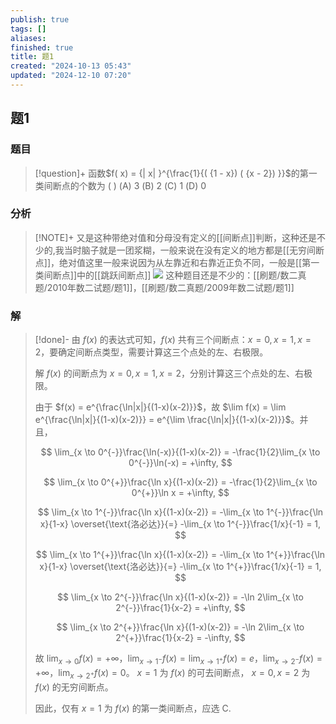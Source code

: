 ```yaml
---
publish: true
tags: []
aliases: 
finished: true
title: 题1
created: "2024-10-13 05:43"
updated: "2024-12-10 07:20"
---
```

## 题1
### 题目
> [!question]+
> 函数$f( x) = {| x| }^{\frac{1}{( {1 - x}) ( {x - 2}) }}$的第一类间断点的个数为 ( )
> (A) 3 (B) 2 (C) 1 (D) 0
### 分析
> [!NOTE]+
> 又是这种带绝对值和分母没有定义的[[间断点]]判断，这种还是不少的,我当时脑子就是一团浆糊，一般来说在没有定义的地方都是[[无穷间断点]]，绝对值这里一般来说因为从左靠近和右靠近正负不同，一般是[[第一类间断点]]中的[[跳跃间断点]]
> ![](https://img.hwenyi.live/202412101453967.webp)
> 这种题目还是不少的：[[刷题/数二真题/2010年数二试题/题1]]，[[刷题/数二真题/2009年数二试题/题1]]
### 解
> [!done]-
> 由 $f(x)$ 的表达式可知，$f(x)$ 共有三个间断点：$x = 0, x = 1, x = 2$，要确定间断点类型，需要计算这三个点处的左、右极限。
> 
> 解 $f(x)$ 的间断点为 $x = 0, x = 1, x = 2$，分别计算这三个点处的左、右极限。
> 
> 由于 $f(x) = e^{\frac{\ln|x|}{(1-x)(x-2)}}$，故 $\lim f(x) = \lim e^{\frac{\ln|x|}{(1-x)(x-2)}} = e^{\lim \frac{\ln|x|}{(1-x)(x-2)}}$。并且，
> 
> $$
> \lim_{x \to 0^{-}}\frac{\ln(-x)}{(1-x)(x-2)} = -\frac{1}{2}\lim_{x \to 0^{-}}\ln(-x) = +\infty,
> $$
> 
> $$
> \lim_{x \to 0^{+}}\frac{\ln x}{(1-x)(x-2)} = -\frac{1}{2}\lim_{x \to 0^{+}}\ln x = +\infty,
> $$
> 
> $$
> \lim_{x \to 1^{-}}\frac{\ln x}{(1-x)(x-2)} = -\lim_{x \to 1^{-}}\frac{\ln x}{1-x} \overset{\text{洛必达}}{=} -\lim_{x \to 1^{-}}\frac{1/x}{-1} = 1,
> $$
> 
> $$
> \lim_{x \to 1^{+}}\frac{\ln x}{(1-x)(x-2)} = -\lim_{x \to 1^{+}}\frac{\ln x}{1-x} \overset{\text{洛必达}}{=} -\lim_{x \to 1^{+}}\frac{1/x}{-1} = 1,
> $$
> 
> $$
> \lim_{x \to 2^{-}}\frac{\ln x}{(1-x)(x-2)} = -\ln 2\lim_{x \to 2^{-}}\frac{1}{x-2} = +\infty,
> $$
> 
> $$
> \lim_{x \to 2^{+}}\frac{\ln x}{(1-x)(x-2)} = -\ln 2\lim_{x \to 2^{+}}\frac{1}{x-2} = -\infty,
> $$
> 
> 故 $\lim_{x \to 0}f(x) = +\infty$，$\lim_{x \to 1^{-}}f(x) = \lim_{x \to 1^{+}}f(x) = e$，$\lim_{x \to 2^{-}}f(x) = +\infty$，$\lim_{x \to 2^{+}}f(x) = 0$。
> $x = 1$ 为 $f(x)$ 的可去间断点，
> $x = 0, x = 2$ 为 $f(x)$ 的无穷间断点。
> 
> 因此，仅有 $x = 1$ 为 $f(x)$ 的第一类间断点，应选 C.